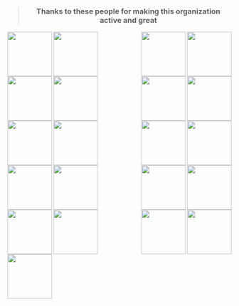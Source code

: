 > <h3 align='center'>Thanks to these people for making this organization active and great</h3>

<img src="https://raw.githubusercontent.com/c3k4ah/avatars/master/1.png" align="left" width=100px>
<img src="https://raw.githubusercontent.com/c3k4ah/avatars/master/2.png" align="right" width=100px>
<img src="https://raw.githubusercontent.com/c3k4ah/avatars/master/3.png" align="left" width=100px>
<img src="https://raw.githubusercontent.com/c3k4ah/avatars/master/4.png" align="right" width=100px>
<img src="https://raw.githubusercontent.com/c3k4ah/avatars/master/5.png" align="left" width=100px>
<img src="https://raw.githubusercontent.com/c3k4ah/avatars/master/6.png" align="right" width=100px>
<img src="https://raw.githubusercontent.com/c3k4ah/avatars/master/7.png" align="left" width=100px>
<img src="https://raw.githubusercontent.com/c3k4ah/avatars/master/8.png" align="right" width=100px>
<img src="https://raw.githubusercontent.com/c3k4ah/avatars/master/9.png" align="left" width=100px>
<img src="https://raw.githubusercontent.com/c3k4ah/avatars/master/10.png" align="right" width=100px>
<img src="https://raw.githubusercontent.com/c3k4ah/avatars/master/11.png" align="left" width=100px>
<img src="https://raw.githubusercontent.com/c3k4ah/avatars/master/12.png" align="right" width=100px>
<img src="https://raw.githubusercontent.com/c3k4ah/avatars/master/13.png" align="left" width=100px>
<img src="https://raw.githubusercontent.com/c3k4ah/avatars/master/14.png" align="right" width=100px>
<img src="https://raw.githubusercontent.com/c3k4ah/avatars/master/15.png" align="left" width=100px>
<img src="https://raw.githubusercontent.com/c3k4ah/avatars/master/16.png" align="right" width=100px>
<img src="https://raw.githubusercontent.com/c3k4ah/avatars/master/17.png" align="left" width=100px>
<img src="https://raw.githubusercontent.com/c3k4ah/avatars/master/18.png" align="right" width=100px>
<img src="https://raw.githubusercontent.com/c3k4ah/avatars/master/19.png" align="left" width=100px>
<img src="https://raw.githubusercontent.com/c3k4ah/avatars/master/20.png" align="right" width=100px>
<img src="https://raw.githubusercontent.com/c3k4ah/avatars/master/21.png" align="left" width=100px>
